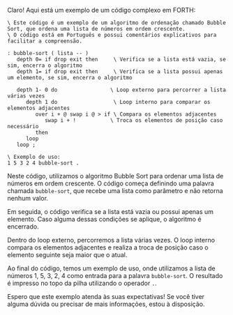 Claro! Aqui está um exemplo de um código complexo em FORTH:

```
\ Este código é um exemplo de um algoritmo de ordenação chamado Bubble Sort, que ordena uma lista de números em ordem crescente.
\ O código está em Português e possui comentários explicativos para facilitar a compreensão.

: bubble-sort ( lista -- )
   depth 0= if drop exit then     \ Verifica se a lista está vazia, se sim, encerra o algoritmo
   depth 1= if drop exit then     \ Verifica se a lista possui apenas um elemento, se sim, encerra o algoritmo

   depth 1- 0 do                 \ Loop externo para percorrer a lista várias vezes
      depth 1 do                  \ Loop interno para comparar os elementos adjacentes
         over i + @ swap i @ > if \ Compara os elementos adjacentes
            swap i + !           \ Troca os elementos de posição caso necessário
         then
      loop
   loop ;

\ Exemplo de uso:
1 5 3 2 4 bubble-sort .
```

Neste código, utilizamos o algoritmo Bubble Sort para ordenar uma lista de números em ordem crescente. O código começa definindo uma palavra chamada `bubble-sort`, que recebe uma lista como parâmetro e não retorna nenhum valor.

Em seguida, o código verifica se a lista está vazia ou possui apenas um elemento. Caso alguma dessas condições se aplique, o algoritmo é encerrado.

Dentro do loop externo, percorremos a lista várias vezes. O loop interno compara os elementos adjacentes e realiza a troca de posição caso o elemento seguinte seja maior que o atual.

Ao final do código, temos um exemplo de uso, onde utilizamos a lista de números 1, 5, 3, 2, 4 como entrada para a palavra `bubble-sort`. O resultado é impresso no topo da pilha utilizando o operador `.`.

Espero que este exemplo atenda às suas expectativas! Se você tiver alguma dúvida ou precisar de mais informações, estou à disposição.